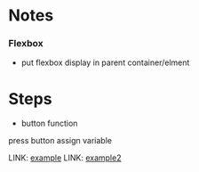 # Notes

### Flexbox

- put flexbox display in parent container/elment

# Steps
- button function

press button
assign variable

LINK: [example](https://www.codeproject.com/tips/631525/creating-calculator-using-html-css-and-javascript)
LINK: [example2](http://stackoverflow.com/questions/14496531/adding-two-numbers-concatenates-them-instead-of-calculating-the-sum)
